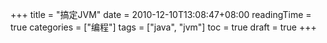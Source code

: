 +++
title = "搞定JVM"
date = 2010-12-10T13:08:47+08:00
readingTime = true
categories = ["编程"]
tags = ["java", "jvm"]
toc = true
draft = true
+++

<!-- more -->
